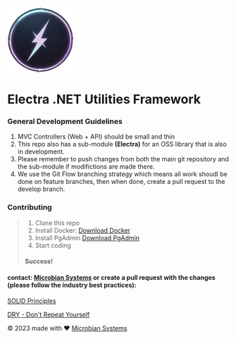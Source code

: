 
<img src="./assets/electra2.png" alt="electra Logo" width="150" height="150" /> 

# Electra .NET Utilities Framework


### General Development Guidelines

1. MVC Controllers (Web + API) should be small and thin
1. This repo also has a sub-module **(Electra)** for an OSS library that is also in development.  
1. Please remember to push changes from both the main git repository and the sub-module if modifictions are made there.
1. We use the Git Flow branching strategy which means all work shoudl be done on feature branches, then when done, create a pull request to the develop branch.


### Contributing
>
> 1. Clone this repo
> 2. Install Docker: [Download Docker](https://www.docker.com/products/docker-desktop)
> 3. Install PgAdmin [Download PgAdmin](https://www.pgadmin.org/download/)
> 4. Start coding
>
>#### Success!

#### contact: [Microbian Systems](https://microbians.io/) or create a pull request with the changes (please follow the industry best practices):

[SOLID Principles](https://www.digitalocean.com/community/conceptual_articles/s-o-l-i-d-the-first-five-principles-of-object-oriented-design)

[DRY - Don't Repeat Yourself](https://google.com)

&copy; 2023 made with ❤️ [Microbian Systems](https://microbians.io/)